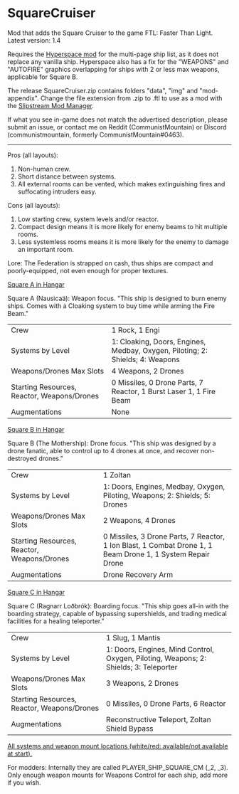 # SquareCruiser
Mod that adds the Square Cruiser to the game FTL: Faster Than Light. Latest version: 1.4

Requires the [Hyperspace mod](https://github.com/FTL-Hyperspace/FTL-Hyperspace) for the multi-page ship list, as it does not replace any vanilla ship. Hyperspace also has a fix for the "WEAPONS" and "AUTOFIRE" graphics overlapping for ships with 2 or less max weapons, applicable for Square B.

The release SquareCruiser.zip contains folders "data", "img" and "mod-appendix". Change the file extension from .zip to .ftl to use as a mod with the [Slipstream Mod Manager](https://github.com/Vhati/Slipstream-Mod-Manager).

If what you see in-game does not match the advertised description, please submit an issue, or contact me on Reddit (CommunistMountain) or Discord (communistmountain, formerly CommunistMountain#0463).
<hr>
Pros (all layouts):
<ol>
	<li>Non-human crew.</li>
	<li>Short distance between systems.</li>
	<li>All external rooms can be vented, which makes extinguishing fires and suffocating intruders easy.</li>
</ol>

Cons (all layouts):
<ol>
	<li>Low starting crew, system levels and/or reactor.</li>
	<li>Compact design means it is more likely for enemy beams to hit multiple rooms.</li>
	<li>Less systemless rooms means it is more likely for the enemy to damage an important room.</li>
</ol>

Lore: The Federation is strapped on cash, thus ships are compact and poorly-equipped, not even enough for proper textures.

[Square A in Hangar](https://raw.githubusercontent.com/CommunistMountain/SquareCruiser/main/preview-images/SquareA%20Promo.png)

Square A (Nausicaä): Weapon focus. "This ship is designed to burn enemy ships. Comes with a Cloaking system to buy time while arming the Fire Beam."
<table>
	<tr>
		<td>Crew</td>
		<td>1 Rock, 1 Engi</td>
	</tr>
	<tr>
		<td>Systems by Level</td>
		<td>1: Cloaking, Doors, Engines, Medbay, Oxygen, Piloting; 2: Shields; 4: Weapons</td>
	</tr>
	<tr>
		<td>Weapons/Drones Max Slots</td>
		<td>4 Weapons, 2 Drones</td>
	</tr>
	<tr>
		<td>Starting Resources, Reactor, Weapons/Drones</td>
		<td>0 Missiles, 0 Drone Parts, 7 Reactor, 1 Burst Laser 1, 1 Fire Beam</td>
	</tr>
	<tr>
		<td>Augmentations</td>
		<td>None</td>
	</tr>
</table>

[Square B in Hangar](https://raw.githubusercontent.com/CommunistMountain/SquareCruiser/main/preview-images/SquareB%20Promo.png)

Square B (The Mothership): Drone focus. "This ship was designed by a drone fanatic, able to control up to 4 drones at once, and recover non-destroyed drones."
<table>
	<tr>
		<td>Crew</td>
		<td>1 Zoltan</td>
	</tr>
	<tr>
		<td>Systems by Level</td>
		<td>1: Doors, Engines, Medbay, Oxygen, Piloting, Weapons; 2: Shields; 5: Drones</td>
	</tr>
	<tr>
		<td>Weapons/Drones Max Slots</td>
		<td>2 Weapons, 4 Drones</td>
	</tr>
	<tr>
		<td>Starting Resources, Reactor, Weapons/Drones</td>
		<td>0 Missiles, 3 Drone Parts, 7 Reactor, 1 Ion Blast, 1 Combat Drone 1, 1 Beam Drone 1, 1 System Repair Drone</td>
	</tr>
	<tr>
		<td>Augmentations</td>
		<td>Drone Recovery Arm</td>
	</tr>
</table>

[Square C in Hangar](https://raw.githubusercontent.com/CommunistMountain/SquareCruiser/main/preview-images/SquareC%20Promo.png)

Square C (Ragnarr Loðbrók): Boarding focus. "This ship goes all-in with the boarding strategy, capable of bypassing supershields, and trading medical facilities for a healing teleporter."
<table>
	<tr>
		<td>Crew</td>
		<td>1 Slug, 1 Mantis</td>
	</tr>
	<tr>
		<td>Systems by Level</td>
		<td>1: Doors, Engines, Mind Control, Oxygen, Piloting, Weapons; 2: Shields; 3: Teleporter</td>
	</tr>
	<tr>
		<td>Weapons/Drones Max Slots</td>
		<td>3 Weapons, 2 Drones</td>
	</tr>
	<tr>
		<td>Starting Resources, Reactor, Weapons/Drones</td>
		<td>0 Missiles, 0 Drone Parts, 6 Reactor</td>
	</tr>
	<tr>
		<td>Augmentations</td>
		<td>Reconstructive Teleport, Zoltan Shield Bypass</td>
	</tr>
</table>

[All systems and weapon mount locations (white/red: available/not available at start).](https://raw.githubusercontent.com/CommunistMountain/SquareCruiser/main/preview-images/Square%20Layouts.png)

For modders: Internally they are called PLAYER_SHIP_SQUARE_CM (_2, _3). Only enough weapon mounts for Weapons Control for each ship, add more if you wish.
